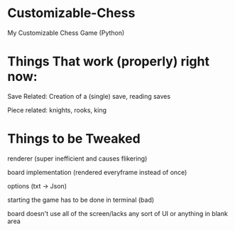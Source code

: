 # Customizable-Chess
My Customizable Chess Game (Python)



# Things That work (properly) right now:

Save Related: Creation of a (single) save, reading saves

Piece related: knights, rooks, king



# Things to be Tweaked 

renderer (super inefficient and causes flikering)

board implementation (rendered everyframe instead of once)

options (txt -> Json)

starting the game has to be done in terminal (bad)

board doesn't use all of the screen/lacks any sort of UI or anything in blank area
